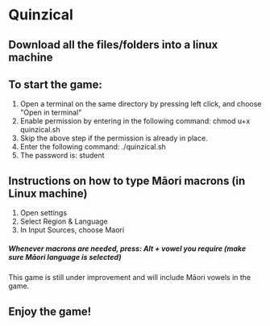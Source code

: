 # Quinzical

<h2>Download all the files/folders into a linux machine</h2>

<h2>To start the game: </h2>
<ol>
	<li>Open a terminal on the same directory by pressing left click, and choose "Open in terminal"</li>
	<li>Enable permission by entering in the following command: chmod u+x quinzical.sh</li>
	<li>Skip the above step if the permission is already in place.</li>
	<li>Enter the following command: ./quinzical.sh</li>
	<li>The password is: student</li>
</ol>

<h2>Instructions on how to type Māori macrons (in Linux machine)</h2>
<ol>
	<li>Open settings</li>
	<li>Select Region & Language</li>
	<li>In Input Sources, choose Maori</li>
</ol>
<h5>Whenever macrons are needed, press: Alt + vowel you require (make sure Māori language is selected)</h5>
<p>This game is still under improvement and will include Māori vowels in the game.</p>

<h2>Enjoy the game!</h2>
